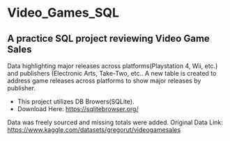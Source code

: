 # Video_Games_SQL

## A practice SQL project reviewing Video Game Sales 

Data highlighting major releases across platforms(Playstation 4,  Wii, etc.) and publishers (Electronic Arts, Take-Two, etc.. 
A new table is created to address game releases across platforms to show major releases by publisher. 

* This project utilizes DB Browers(SQLite).
* Download Here: https://sqlitebrowser.org/

Data was freely sourced and missing totals were added.
Original Data Link: https://www.kaggle.com/datasets/gregorut/videogamesales  
